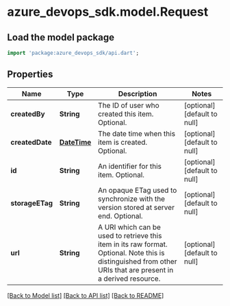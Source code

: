 # azure_devops_sdk.model.Request

## Load the model package
```dart
import 'package:azure_devops_sdk/api.dart';
```

## Properties
Name | Type | Description | Notes
------------ | ------------- | ------------- | -------------
**createdBy** | **String** | The ID of user who created this item. Optional. | [optional] [default to null]
**createdDate** | [**DateTime**](DateTime.md) | The date time when this item is created. Optional. | [optional] [default to null]
**id** | **String** | An identifier for this item. Optional. | [optional] [default to null]
**storageETag** | **String** | An opaque ETag used to synchronize with the version stored at server end. Optional. | [optional] [default to null]
**url** | **String** | A URI which can be used to retrieve this item in its raw format. Optional. Note this is distinguished from other URIs that are present in a derived resource. | [optional] [default to null]

[[Back to Model list]](../README.md#documentation-for-models) [[Back to API list]](../README.md#documentation-for-api-endpoints) [[Back to README]](../README.md)


